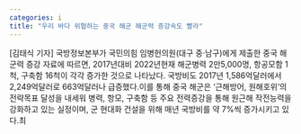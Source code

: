 ```yaml
---
categories: i
title: "우리 바다 위협하는 중국 해군 해군력 증강속도 빨라"
---
```

[김태식 기자] 국방정보본부가 국민의힘 임병헌의원(대구 중‧남구)에게 제출한 중국 해군력 증강 자료에 따르면, 2017년대비 2022년현재 해군병력 2만5,000명, 항공모함 1척, 구축함 16척이 각각 증가한 것으로 나타났다. 국방비도 2017년 1,586억달러에서 2,249억달러로 663억달러나 급증했다.이를 통해 중국 해군은 ‘근해방어, 원해호위’의 전략목표 달성을 내세워 병력, 항모, 구축함 등 주요 전력증강을 통해 원근해 작전능력을 강화하고 있는 실정이며, 군 현대화 건설을 위해 매년 국방비를 약 7%씩 증가시키고 있다.최